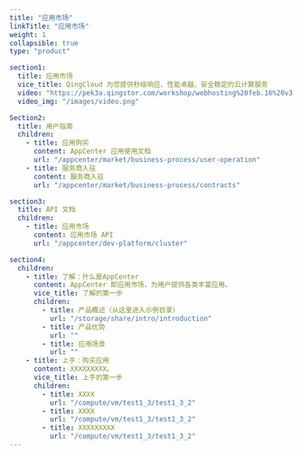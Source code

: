 ```yaml
---
title: "应用市场"
linkTitle: "应用市场"
weight: 1
collapsible: true
type: "product"

section1:
  title: 应用市场
  vice_title: QingCloud 为您提供秒级响应、性能卓越、安全稳定的云计算服务
  video: "https://pek3a.qingstor.com/workshop/webhosting%20feb.16%20v3.mp4"
  video_img: "/images/video.png"

Section2:
  title: 用户指南
  children:
    - title: 应用购买
      content: AppCenter 应用使用文档
      url: "/appcenter/market/business-process/user-operation"
    - title: 服务商入驻
      content: 服务商入驻
      url: "/appcenter/market/business-process/contracts"

section3:
  title: API 文档
  children:
    - title: 应用市场
      content: 应用市场 API
      url: "/appcenter/dev-platform/cluster"

section4:
  children:
    - title: 了解：什么是AppCenter
      content: AppCenter 即应用市场，为用户提供各类丰富应用。
      vice_title: 了解的第一步
      children:
        - title: 产品概述（从这里进入示例目录）
          url: "/storage/share/intro/introduction"
        - title: 产品优势
          url: ""
        - title: 应用场景
          url: ""
    - title: 上手：购买应用
      content: XXXXXXXXX。
      vice_title: 上手的第一步
      children: 
        - title: XXXX
          url: "/compute/vm/test1_3/test1_3_2"
        - title: XXXX
          url: "/compute/vm/test1_3/test1_3_2"
        - title: XXXXXXXXX
          url: "/compute/vm/test1_3/test1_3_2"
---
```



<!-- type: "product" 这个参数表明这是一个产品index页面 -->
<!-- section1 为产品index页面 主标题 副标题 video  video_img为视频图片  -->
<!-- section2 为产品index页面 第一个大块的用户文档配置  -->
<!-- section3 为产品index页面 第二个大块的开发者文档配置  -->
<!-- section4 为产品index页面 第三个大块的学习路径配置  -->
